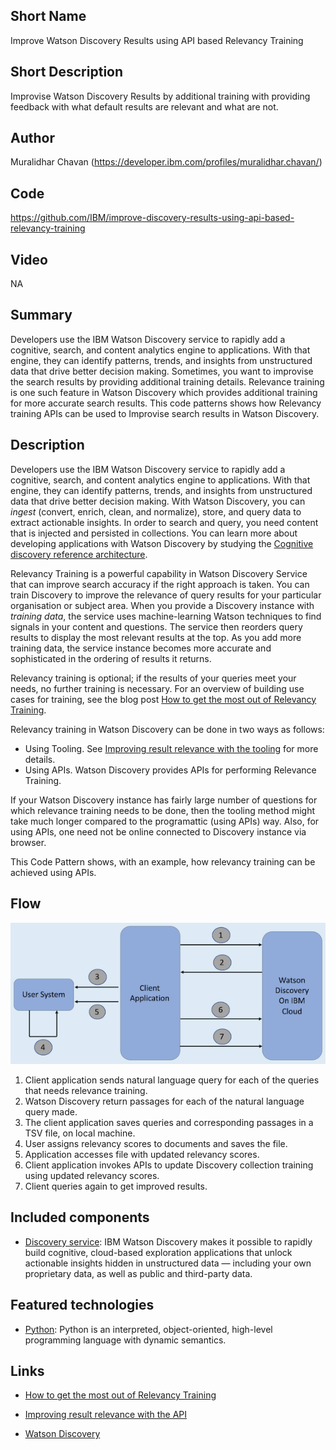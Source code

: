 ## Short Name

Improve Watson Discovery Results using API based Relevancy Training

## Short Description

Improvise Watson Discovery Results by additional training with providing feedback with what default results are relevant and what are not.

## Author
Muralidhar Chavan (https://developer.ibm.com/profiles/muralidhar.chavan/)

## Code
https://github.com/IBM/improve-discovery-results-using-api-based-relevancy-training

## Video
NA

## Summary

Developers use the IBM Watson Discovery service to rapidly add a cognitive, search, and content analytics engine to applications. With that engine, they can identify patterns, trends, and insights from unstructured data that drive better decision making. Sometimes, you want to improvise the search results by providing additional training details. Relevance training is one such feature in Watson Discovery which provides additional training for more accurate search results. This code patterns shows how Relevancy training APIs can be used to Improvise search results in Watson Discovery.

## Description

Developers use the IBM Watson Discovery service to rapidly add a cognitive, search, and content analytics engine to applications. With that engine, they can identify patterns, trends, and insights from unstructured data that drive better decision making. With Watson Discovery, you can *ingest* (convert, enrich, clean, and normalize), store, and query data to extract actionable insights. In order to search and query, you need content that is injected and persisted in collections. You can learn more about developing applications with Watson Discovery by studying the [Cognitive discovery reference architecture](https://www.ibm.com/cloud/architecture/architectures/cognitiveDiscoveryDomain).

Relevancy Training is a powerful capability in Watson Discovery Service that can improve search accuracy if the right approach is taken. You can train Discovery to improve the relevance of query results for your particular organisation or subject area. When you provide a Discovery instance with *training data*, the service uses machine-learning Watson techniques to find signals in your content and questions. The service then reorders query results to display the most relevant results at the top. As you add more training data, the service instance becomes more accurate and sophisticated in the ordering of results it returns.

Relevancy training is optional; if the results of your queries meet your needs, no further training is necessary. For an overview of building use cases for training, see the blog post [How to get the most out of Relevancy Training](https://developer.ibm.com/dwblog/2017/get-relevancy-training/).

Relevancy training in Watson Discovery can be done in two ways as follows:

- Using Tooling. See [Improving result relevance with the tooling](https://cloud.ibm.com/docs/discovery?topic=discovery-improving-result-relevance-with-the-tooling) for more details.
- Using APIs. Watson Discovery provides APIs for performing Relevance Training.

If your Watson Discovery instance has fairly large number of questions for which relevance training needs to be done, then the tooling method might take much longer compared to the programattic (using APIs) way. Also, for using APIs, one need not be online connected to Discovery instance via browser.

This Code Pattern shows, with an example, how relevancy training can be achieved using APIs.


## Flow

<img src="./images/architecture.png" alt="Architecture" /> 

1. Client application sends natural language query for each of the queries that needs relevance training.
2. Watson Discovery return passages for each of the natural language query made.
3. The client application saves queries and corresponding passages in a TSV file, on local machine.
4. User assigns relevancy scores to documents and saves the file.
5. Application accesses file with updated relevancy scores.
6. Client application invokes APIs to update Discovery collection training using updated relevancy scores.
7. Client queries again to get improved results.


## Included components

* [Discovery service](https://cloud.ibm.com/docs/discovery?topic=discovery-getting-started): IBM Watson Discovery makes it possible to rapidly build cognitive, cloud-based exploration applications that unlock actionable insights hidden in unstructured data — including your own proprietary data, as well as public and third-party data.



## Featured technologies

* [Python](https://www.python.org/): Python is an interpreted, object-oriented, high-level programming language with dynamic semantics.

## Links

- [How to get the most out of Relevancy Training](https://developer.ibm.com/dwblog/2017/get-relevancy-training/)
- [Improving result relevance with the API](https://cloud.ibm.com/docs/discovery?topic=discovery-improving-result-relevance-with-the-api)

- [Watson Discovery](https://www.ibm.com/in-en/cloud/watson-discovery)